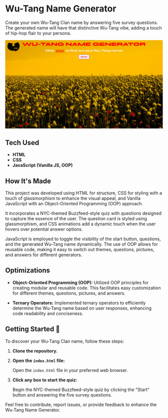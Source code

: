# Wu-Tang Name Generator

Create your own Wu-Tang Clan name by answering five survey questions. The generated name will have that distinctive Wu-Tang vibe, adding a touch of hip-hop flair to your persona.

![Project Screenshot](img/project.png)

## Tech Used

- **HTML**
- **CSS**
- **JavaScript (Vanilla JS, OOP)**

## How It's Made

This project was developed using HTML for structure, CSS for styling with a touch of glassmorphism to enhance the visual appeal, and Vanilla JavaScript with an Object-Oriented Programming (OOP) approach.

It incorporates a NYC-themed Buzzfeed-style quiz with questions designed to capture the essence of the user. The question card is styled using glassmorphism, and CSS animations add a dynamic touch when the user hovers over potential answer options.

JavaScript is employed to toggle the visibility of the start button, questions, and the generated Wu-Tang name dynamically. The use of OOP allows for reusable code, making it easy to switch out themes, questions, pictures, and answers for different generators.

## Optimizations

- **Object-Oriented Programming (OOP):** Utilized OOP principles for creating modular and reusable code. This facilitates easy customization for different themes, questions, pictures, and answers.

- **Ternary Operators:** Implemented ternary operators to efficiently determine the Wu-Tang name based on user responses, enhancing code readability and conciseness.

## Getting Started 🚀

To discover your Wu-Tang Clan name, follow these steps:

1. **Clone the repository.**

2. **Open the `index.html` file:**

   Open the `index.html` file in your preferred web browser.

3. **Click any box to start the quiz:**

   Begin the NYC-themed Buzzfeed-style quiz by clicking the "Start" button and answering the five survey questions.

Feel free to contribute, report issues, or provide feedback to enhance the Wu-Tang Name Generator.
